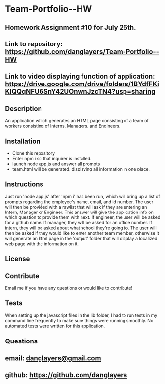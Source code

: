 # Team-Portfolio--HW

## Homework Assignment #10 for July 25th.

Link to repository: https://github.com/danglayers/Team-Portfolio--HW
--- 
Link to video displaying function of application: https://drive.google.com/drive/folders/1BYdfFKiKIQQqNFU6SnY42UOnwnJzcTN4?usp=sharing
---

## Description
An application which generates an HTML page consisting of a team of workers consisting of Interns, Managers, and Engineers. 

## Installation

* Clone this repository
* Enter npm i so that inquirer is installed.
* launch node app.js and answer all prompts
* team.html will be generated, displaying all information in one place.

## Instructions

Just run 'node app.js' after 'npm i' has been run, which will bring up a list of prompts regarding the employee's name, email, and id number. The user will then be provided with a rawlist that will ask if they are entering an Intern, Manager or Engineer. This answer will give the application info on which question to provide them with next. If engineer, the user will be asked for a github name. If manager, they will be asked for an office number. If intern, they will be asked about what school they're going to. The user will then be asked if they would like to enter another team member, otherwise it will generate an html page in the 'output' folder that will display a localized web page with the information on it. 

## License

## Contribute

Email me if you have any questions or would like to contribute!

## Tests

When setting up the javascript files in the lib folder, I had to run tests in my command line frequently to make sure things were running smoothly. No automated tests were written for this application. 

## Questions
email: danglayers@gmail.com
---
github: https://github.com/danglayers
---